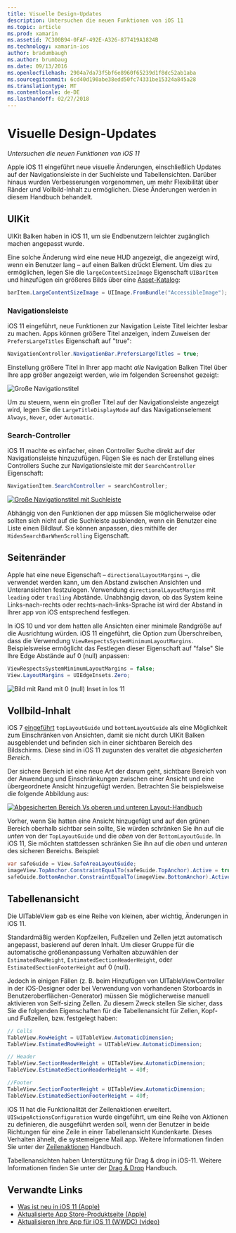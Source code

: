 ```yaml
---
title: Visuelle Design-Updates
description: Untersuchen die neuen Funktionen von iOS 11
ms.topic: article
ms.prod: xamarin
ms.assetid: 7C300B94-0FAF-492E-A326-877419A1824B
ms.technology: xamarin-ios
author: bradumbaugh
ms.author: brumbaug
ms.date: 09/13/2016
ms.openlocfilehash: 2904a7da73f5bf6e8960f65239d1f8dc52ab1aba
ms.sourcegitcommit: 6cd40d190abe38edd50fc74331be15324a845a28
ms.translationtype: MT
ms.contentlocale: de-DE
ms.lasthandoff: 02/27/2018
---
```

# <a name="visual-design-updates"></a>Visuelle Design-Updates

_Untersuchen die neuen Funktionen von iOS 11_

Apple iOS 11 eingeführt neue visuelle Änderungen, einschließlich Updates auf der Navigationsleiste in der Suchleiste und Tabellensichten. Darüber hinaus wurden Verbesserungen vorgenommen, um mehr Flexibilität über Ränder und Vollbild-Inhalt zu ermöglichen. Diese Änderungen werden in diesem Handbuch behandelt.

## <a name="uikit"></a>UIKit

UIKit Balken haben in iOS 11, um sie Endbenutzern leichter zugänglich machen angepasst wurde.

Eine solche Änderung wird eine neue HUD angezeigt, die angezeigt wird, wenn ein Benutzer lang – auf einen Balken drückt Element. Um dies zu ermöglichen, legen Sie die `largeContentSizeImage` Eigenschaft `UIBarItem` und hinzufügen ein größeres Bilds über eine [Asset-Katalog](~/ios/app-fundamentals/images-icons/displaying-an-image.md):

```csharp
barItem.LargeContentSizeImage = UIImage.FromBundle("AccessibleImage");
```

### <a name="navigation-bar"></a>Navigationsleiste
iOS 11 eingeführt, neue Funktionen zur Navigation Leiste Titel leichter lesbar zu machen. Apps können größere Titel anzeigen, indem Zuweisen der `PrefersLargeTitles` Eigenschaft auf "true":

```csharp
NavigationController.NavigationBar.PrefersLargeTitles = true;
```

Einstellung größere Titel in Ihrer app macht _alle_ Navigation Balken Titel über Ihre app größer angezeigt werden, wie im folgenden Screenshot gezeigt:

![Große Navigationstitel](visual-design-images/image7.png)

Um zu steuern, wenn ein großer Titel auf der Navigationsleiste angezeigt wird, legen Sie die `LargeTitleDisplayMode` auf das Navigationselement `Always`, `Never`, oder `Automatic`.

### <a name="search-controller"></a>Search-Controller

iOS 11 machte es einfacher, einen Controller Suche direkt auf der Navigationsleiste hinzuzufügen. Fügen Sie es nach der Erstellung eines Controllers Suche zur Navigationsleiste mit der `SearchController` Eigenschaft:

```csharp
NavigationItem.SearchController = searchController;
```

[![Große Navigationstitel mit Suchleiste](visual-design-images/image8-sml.png)](visual-design-images/image8-sml.png)

Abhängig von den Funktionen der app müssen Sie möglicherweise oder sollten sich nicht auf die Suchleiste ausblenden, wenn ein Benutzer eine Liste einen Bildlauf. Sie können anpassen, dies mithilfe der `HidesSearchBarWhenScrolling` Eigenschaft.

## <a name="margins"></a>Seitenränder

Apple hat eine neue Eigenschaft – `directionalLayoutMargins` –, die verwendet werden kann, um den Abstand zwischen Ansichten und Unteransichten festzulegen. Verwendung `directionalLayoutMargins` mit `leading` oder `trailing` Abstände. Unabhängig davon, ob das System keine Links-nach-rechts oder rechts-nach-links-Sprache ist wird der Abstand in Ihrer app von iOS entsprechend festlegen.

In iOS 10 und vor dem hatten alle Ansichten einer minimale Randgröße auf die Ausrichtung würden. iOS 11 eingeführt, die Option zum Überschreiben, dass die Verwendung `ViewRespectsSystemMinimumLayoutMargins`. Beispielsweise ermöglicht das Festlegen dieser Eigenschaft auf "false" Sie Ihre Edge Abstände auf 0 (null) anpassen:

```csharp
ViewRespectsSystemMinimumLayoutMargins = false;
View.LayoutMargins = UIEdgeInsets.Zero;
```
![Bild mit Rand mit 0 (null) Inset in Ios 11](visual-design-images/image9.png)

<a name="fullscreen" />

## <a name="full-screen-content"></a>Vollbild-Inhalt

iOS 7 [eingeführt](~/ios/platform/introduction-to-ios7/ios7-ui.md#fullscreen) `topLayoutGuide` und `bottomLayoutGuide` als eine Möglichkeit zum Einschränken von Ansichten, damit sie nicht durch UIKit Balken ausgeblendet und befinden sich in einer sichtbaren Bereich des Bildschirms. Diese sind in iOS 11 zugunsten des veraltet die _abgesicherten Bereich_.

Der sichere Bereich ist eine neue Art der darum geht, sichtbare Bereich von der Anwendung und Einschränkungen zwischen einer Ansicht und eine übergeordnete Ansicht hinzugefügt werden. Betrachten Sie beispielsweise die folgende Abbildung aus:

[![Abgesicherten Bereich Vs oberen und unteren Layout-Handbuch](visual-design-images/image10-sml.png)](visual-design-images/image10.png)

Vorher, wenn Sie hatten eine Ansicht hinzugefügt und auf den grünen Bereich oberhalb sichtbar sein sollte, Sie würden schränken Sie ihn auf die _unten_ von der `TopLayoutGuide` und die _oben_ von der `BottomLayoutGuide`. In iOS 11, Sie möchten stattdessen schränken Sie ihn auf die _oben_ und _unteren_ des sicheren Bereichs. Beispiel:

```csharp
var safeGuide = View.SafeAreaLayoutGuide;
imageView.TopAnchor.ConstraintEqualTo(safeGuide.TopAnchor).Active = true;
safeGuide.BottomAnchor.ConstraintEqualTo(imageView.BottomAnchor).Active = true;
```

## <a name="table-view"></a>Tabellenansicht

Die UITableView gab es eine Reihe von kleinen, aber wichtig, Änderungen in iOS 11.

Standardmäßig werden Kopfzeilen, Fußzeilen und Zellen jetzt automatisch angepasst, basierend auf deren Inhalt. Um dieser Gruppe für die automatische größenanpassung Verhalten abzuwählen der `EstimatedRowHeight`, `EstimatedSectionHeaderHeight`, oder `EstimatedSectionFooterHeight` auf 0 (null).

Jedoch in einigen Fällen (z. B. beim Hinzufügen von UITableViewController in der iOS-Designer oder bei Verwendung von vorhandenen Storboards in Benutzeroberflächen-Generator) müssen Sie möglicherweise manuell aktivieren von Self-sizing Zellen. Zu diesem Zweck stellen Sie sicher, dass Sie die folgenden Eigenschaften für die Tabellenansicht für Zellen, Kopf- und Fußzeilen, bzw. festgelegt haben:

```csharp
// Cells
TableView.RowHeight = UITableView.AutomaticDimension;
TableView.EstimatedRowHeight = UITableView.AutomaticDimension;

// Header
TableView.SectionHeaderHeight = UITableView.AutomaticDimension;
TableView.EstimatedSectionHeaderHeight = 40f;

//Footer
TableView.SectionFooterHeight = UITableView.AutomaticDimension;
TableView.EstimatedSectionFooterHeight = 40f;

```

iOS 11 hat die Funktionalität der Zeilenaktionen erweitert. `UISwipeActionsConfiguration` wurde eingeführt, um eine Reihe von Aktionen zu definieren, die ausgeführt werden soll, wenn der Benutzer in beide Richtungen für eine Zeile in einer Tabellenansicht Kundenkarte. Dieses Verhalten ähnelt, die systemeigene Mail.app. Weitere Informationen finden Sie unter der [Zeilenaktionen](~/ios/user-interface/controls/tables/row-action.md) Handbuch.

Tabellenansichten haben Unterstützung für Drag & drop in iOS-11. Weitere Informationen finden Sie unter der [Drag & Drop](~/ios/platform/introduction-to-ios11/drag-and-drop.md#uitableview) Handbuch.


## <a name="related-links"></a>Verwandte Links

- [Was ist neu in iOS 11 (Apple)](https://developer.apple.com/ios/)
- [Aktualisierte App Store-Produktseite (Apple)](https://developer.apple.com/app-store/product-page/)
- [Aktualisieren Ihre App für iOS 11 (WWDC) (video)](https://developer.apple.com/videos/play/wwdc2017/204/)
